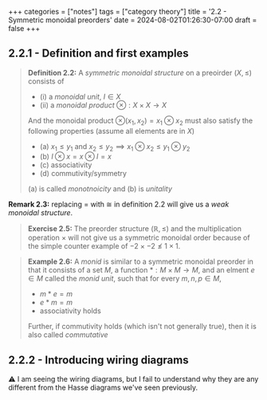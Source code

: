 +++
categories = ["notes"]
tags = ["category theory"]
title = '2.2 - Symmetric monoidal preorders'
date = 2024-08-02T01:26:30-07:00
draft = false
+++

## 2.2.1 - Definition and first examples

> **Definition 2.2:** A *symmetric monoidal structure* on a preoirder $(X, \leq)$ consists of
> - (i) a *monoidal unit*, $I \in X$
> - (ii) a *monoidal product* $\otimes: X \times X \rightarrow X$
>
> And the monoidal product $\otimes(x_1,x_2) = x_1 \otimes x_2$ must also satisfy the following properties (assume all elements are in $X$)
> - (a) $x_1 \leq y_1$ and $x_2 \leq y_2 \implies x_1 \otimes x_2 \leq y_1 \otimes y_2$
> - (b) $I \otimes x = x \otimes I = x$
> - (c) associativity
> - (d) commutivity/symmetry
> 
> (a) is called *monotnoicity* and (b) is *unitality*

**Remark 2.3:** replacing $=$ with $\cong$ in definition 2.2 will give us a *weak monoidal structure*.

> **Exercise 2.5:** The preorder structure $(\mathbb{R}, \leq)$ and the multiplication operation $\times$ will not give us a symmetric monoidal order because of the simple counter example of $-2 \times -2 \nleq 1 \times 1$.

> **Example 2.6:** A *monid* is similar to a symmetric monoidal preorder in that it consists of a set $M$, a function $*: M\times M \rightarrow M$, and an elment $e \in M$ called the *monid unit*, such that for every $m,n,p \in M$,
> - $m * e = m$
> - $e * m = m$
> - associativity holds
> 
> Further, if commutivity holds (which isn't not generally true),  then it is also called *commutative*

## 2.2.2 - Introducing wiring diagrams
:warning: I am seeing the wiring diagrams, but I fail to understand why they are any different from the Hasse diagrams we've seen previously.

